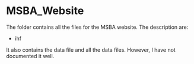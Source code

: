 # MSBA_Website
The folder contains all the files for the MSBA website. The description are:<br>
<ul>
  <li> ihf
 </ul>
It also contains the data file and all the data files. However, I have not documented it well.
